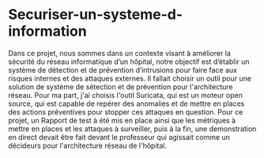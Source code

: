 # Securiser-un-systeme-d-information
Dans ce projet, nous sommes dans un contexte visant à améliorer la sécurité du réseau informatique d’un hôpital, notre objectif est d’établir un système de détection et de prévention d’intrusions pour faire face aux risques internes et des attaques externes.
Il fallait choisir un outil pour une solution de système de sétection et de prévention pour l'architecture réseau.
Pour ma part, j'ai choisis l'outil Suricata, qui est un moteur open source, qui est capable de repérer des anomalies et de mettre en places des actions préventives pour stopper ces attaques en question.
Pour ce projet, un Rapport de test à été mis en place ainsi que les métriques à mettre en places et les attaques à surveiller, puis à la fin, une demonstration en direct devait être fait devant le professeur qui agissait comme un décideurs pour l'architecture réseau de l'hôpital.

